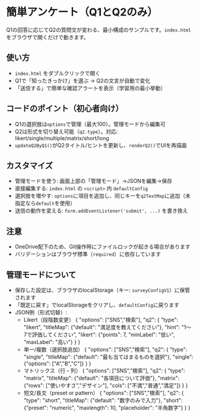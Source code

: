 # 簡単アンケート（Q1とQ2のみ）

Q1の回答に応じてQ2の質問文が変わる、最小構成のサンプルです。`index.html`をブラウザで開くだけで動きます。

## 使い方
- `index.html` をダブルクリックで開く
- Q1で「知ったきっかけ」を選ぶ → Q2の文言が自動で変化
- 「送信する」で簡単な確認アラートを表示（学習用の最小挙動）

## コードのポイント（初心者向け）
- Q1の選択肢は`options`で管理（最大100）。管理モードから編集可
- Q2は形式を切り替え可能（`q2.type`）。対応: likert/single/multiple/matrix/short/long
- `updateQ2ByQ1()`がQ2タイトル/ヒントを更新し、`renderQ2()`でUIを再描画

## カスタマイズ
- 管理モードを使う: 画面上部の「管理モード」→JSONを編集→保存
- 直接編集する: `index.html` の `<script>` 内 `defaultConfig`
- 選択肢を増やす: `options`に項目を追加し、同じキーを`q2TextMap`に追加（未指定なら`default`を使用）
- 送信の動作を変える: `form.addEventListener('submit', ...)` を書き換え

## 注意
- OneDrive配下のため、Git操作時にファイルロックが起きる場合があります
- バリデーションはブラウザ標準（`required`）に依存しています

## 管理モードについて
- 保存した設定は、ブラウザのlocalStorage（キー: `surveyConfigV1`）に保管されます
- 「既定に戻す」でlocalStorageをクリアし、`defaultConfig`に戻ります
- JSON例（形式切替）:
  - Likert（段階数変更）
    {
      "options": ["SNS","検索"],
      "q2": {
        "type": "likert",
        "titleMap": {"default": "満足度を教えてください"},
        "hint": "1〜7で評価してください",
        "likert": {"points": 7, "minLabel": "低い", "maxLabel": "高い"}
      }
    }
  - 単一/複数（選択肢追加）
    {
      "options": ["SNS","検索"],
      "q2": {
        "type": "single",
        "titleMap": {"default": "最も当てはまるものを選択"},
        "single": {"options": ["A","B","C"]}
      }
    }
  - マトリックス（行・列）
    {
      "options": ["SNS","検索"],
      "q2": {
        "type": "matrix",
        "titleMap": {"default": "各項目について評価"},
        "matrix": {"rows": ["使いやすさ","デザイン"], "cols": ["不満","普通","満足"]}
      }
    }
  - 短文/長文（preset or pattern）
    {
      "options": ["SNS","検索"],
      "q2": {
        "type": "short",
        "titleMap": {"default": "数字のみで入力"},
        "short": {"preset": "numeric", "maxlength": 10, "placeholder": "半角数字"}
      }
    }
